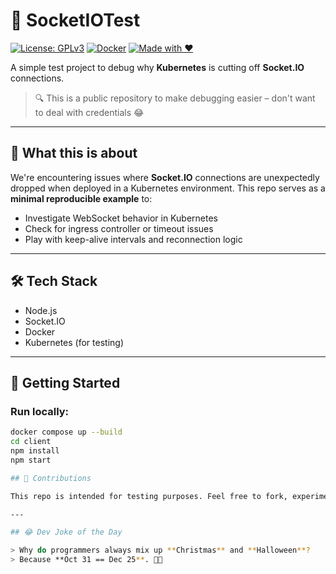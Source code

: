 # 🚀 SocketIOTest

[![License: GPLv3](https://img.shields.io/badge/License-GPLv3-blue.svg)](LICENSE)
[![Docker](https://img.shields.io/badge/Built%20With-Docker-blue)](https://www.docker.com/)
[![Made with ❤️](https://img.shields.io/badge/Made%20with-%E2%9D%A4-red)](#)

A simple test project to debug why **Kubernetes** is cutting off **Socket.IO** connections.

> 🔍 This is a public repository to make debugging easier – don't want to deal with credentials 😂 

---

## 🧪 What this is about

We're encountering issues where **Socket.IO** connections are unexpectedly dropped when deployed in a Kubernetes environment. This repo serves as a **minimal reproducible example** to:

- Investigate WebSocket behavior in Kubernetes
- Check for ingress controller or timeout issues
- Play with keep-alive intervals and reconnection logic

---

## 🛠️ Tech Stack

- Node.js
- Socket.IO
- Docker
- Kubernetes (for testing)

---

## 🚀 Getting Started

### Run locally:

```bash
docker compose up --build
cd client
npm install
npm start

## 🤝 Contributions

This repo is intended for testing purposes. Feel free to fork, experiment, and open issues if you discover relevant behaviors or improvements. 🔧

---

## 😂 Dev Joke of the Day

> Why do programmers always mix up **Christmas** and **Halloween**?  
> Because **Oct 31 == Dec 25**. 🎃🎄